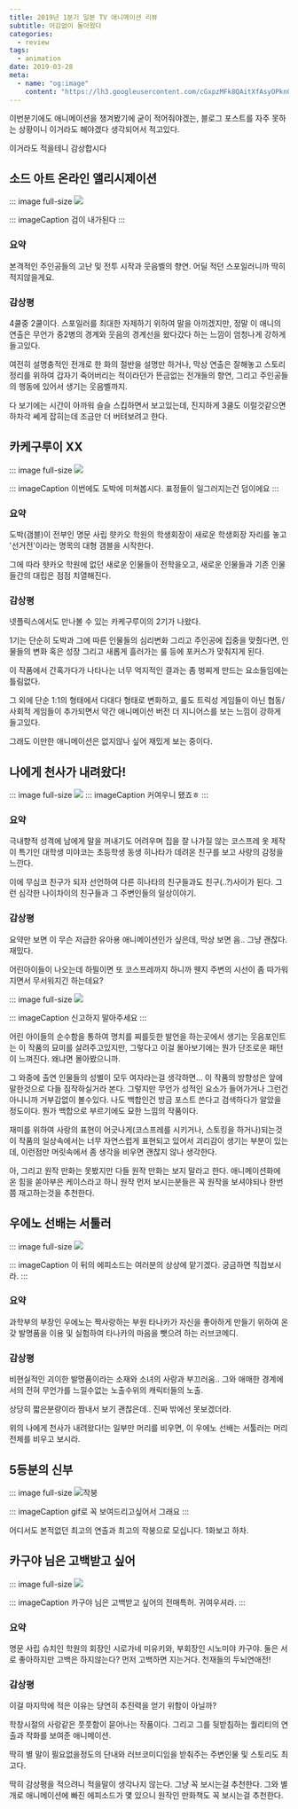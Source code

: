 ```yaml
---
title: 2019년 1분기 일본 TV 애니메이션 리뷰
subtitle: 어김없이 돌아왔다
categories:
  - review
tags:
  - animation
date: 2019-03-28
meta:
  - name: "og:image"
    content: "https://lh3.googleusercontent.com/cGxpzMFk8QAitXfAsyOPkn0D04zo6zY4yFh0pLD7AkK4ZU3N5jfdU674fM1aZdw5plLPYgdQN5lsp8DR069-UR_ABKjsg1Loe2X9qX-xArGn6d0zbJAPm1mA2z9tqe16G0JVYMsQoA=w1280-h720"
---
```

이번분기에도 애니메이션을 챙겨봤기에 굳이 적어줘야겠는, 블로그 포스트를 자주 못하는 상황이니 이거라도 해야겠다 생각되어서 적고있다.

이거라도 적을테니 감상합시다


## 소드 아트 온라인 앨리시제이션
::: image full-size
![](https://lh3.googleusercontent.com/icaWdNPCIrZ83WFGnG2ndQdFKBPyDjt_UI6WU3CEqqqjRfbyDfEZEpvdm1EZvOf8ISm1rcqn56OAdhagl7-GnIqLF1GD1qK0pdBLIhCThFJrpzXj7HrW8-FhIWGxGHlshHPaNW-ABA=w1280-h720)

::: imageCaption
검이 내가된다
:::

### 요약
본격적인 주인공들의 고난 및 전투 시작과 웃음벨의 향연. 어딜 적던 스포일러니까 딱히 적지않을게요.

### 감상평
4쿨중 2쿨이다. 스포일러를 최대한 자제하기 위하여 말을 아끼겠지만, 정말 이 애니의 연출은 무언가 중2병의 경계와 웃음의 경계선을 왔다갔다 하는 느낌이 엄청나게 강하게 들고있다.

여전히 설명충적인 전개로 한 화의 절반을 설명만 하거나, 막상 연출은 잘해놓고 스토리 정리를 위하여 갑자기 죽어버리는 적이라던가 뜬금없는 전개들의 향연, 그리고 주인공들의 행동에 있어서 생기는 웃음벨까지.

다 보기에는 시간이 아까워 슬슬 스킵하면서 보고있는데, 진지하게 3쿨도 이럴것같으면 하차각 쎄게 잡히는데 조금만 더 버텨보려고 한다.


## 카케구루이 XX
::: image full-size
![](https://lh3.googleusercontent.com/ZVgwj8OOMrVmXVFNTt9iQifQqRGshQ2GPlu_pRBKADExzOHxFooXfgeEF-W02StJOu0tq_9Zk0NtzGCP6foE9iAmywO_-LKVM4xTI9Cyy7YIj9BFzLykT4U27R02kwc4tOKkPoD7Vg=w1280-h720)

::: imageCaption
이번에도 도박에 미쳐봅시다. 표정들이 일그러지는건 덤이에요
:::

### 요약

도박(갬블)이 전부인 명문 사립 햣카오 학원의 학생회장이 새로운 학생회장 자리를 놓고 '선거전'이라는 명목의 대형 갬블을 시작한다.

그에 따라 햣카오 학원에 없던 새로운 인물들이 전학을오고, 새로운 인물들과 기존 인물들간의 대립은 점점 치열해진다.

### 감상평

넷플릭스에서도 만나볼 수 있는 카케구루이의 2기가 나왔다.

1기는 단순히 도박과 그에 따른 인물들의 심리변화 그리고 주인공에 집중을 맞췄다면, 인물들의 변화 혹은 성장 그리고 새롭게 흘러가는 룰 등에 포커스가 맞춰지게 된다.

이 작품에서 간혹가다가 나타나는 너무 억지적인 결과는 좀 벙찌게 만드는 요소들임에는 틀림없다.

그 외에 단순 1:1의 형태에서 다대다 형태로 변화하고, 룰도 트릭성 게임들이 아닌 협동/사회적 게임들이 추가되면서 약간 애니메이션 버전 더 지니어스를 보는 느낌이 강하게 들고있다.

그래도 이만한 애니메이션은 없지않나 싶어 재밌게 보는 중이다.


## 나에게 천사가 내려왔다!
::: image full-size
![](https://lh3.googleusercontent.com/7Rnx2mdkF2zNZgrRLZePfZwuw67NqKihbe1TYPLasiDDn4T7eyB0-PrVzvEKKkoDpexGPO4DMEMNaPYPyGIQowEiVZmTsrM3pPCNLY-9Xz3hGsU1aJE1ns2qUQsZaVXsf4Sl2BpWcA=w1280-h720)
::: imageCaption
커여우니 됐죠ㅎ
:::

### 요약
극내향적 성격에 남에게 말을 꺼내기도 어려우며 집을 잘 나가질 않는 코스프레 옷 제작이 특기인 대학생 미야코는 초등학생 동생 히나타가 데려온 친구를 보고 사랑의 감정을 느낀다.

이에 무심코 친구가 되자 선언하여 다른 히나타의 친구들과도 친구(..?)사이가 된다. 그런 심각한 나이차이의 친구들과 그 주변인들의 일상이야기.

### 감상평
요약만 보면 이 무슨 저급한 유아용 애니메이션인가 싶은데, 막상 보면 음.. 그냥 괜찮다. 재밌다.

어린아이들이 나오는데 하필이면 또 코스프레까지 하니까 웬지 주변의 시선이 좀 따가워지면서 무서워지긴 하는데요?

::: image full-size
![](https://lh3.googleusercontent.com/GufT3-YEi7qHf0dNcaMVsSSWHeFEe74-wAZ_s0lB37ncZt77RID9RsinHsk1loeqrtCyd7D5dHnnRGtx0UYdDMRH9_2KsbdnW1beSrNAG18ZEKdeqexT1KzvkLAnY7Bf9d_dNcNAHg=w1280-h720)

::: imageCaption
신고하지 말아주세요
:::

어린 아이들의 순수함을 통하여 명치를 찌를듯한 발언을 하는곳에서 생기는 웃음포인트는 이 작품의 묘미를 살려주고있지만, 그렇다고 이걸 몰아보기에는 뭔가 단조로운 패턴이 느껴진다. 왜냐면 몰아봤으니까.

그 와중에 출연 인물들의 성별이 모두 여자라는걸 생각하면... 이 작품의 방향성은 앞에 말한것으로 다들 짐작하실거라 본다. 그렇지만 무언가 성적인 요소가 들어가거나 그런건 아니니까 거부감없이 볼수있다. 나도 백합인건 방금 포스트 쓴다고 검색하다가 알았을 정도이다. 뭔가 백합으로 부르기에도 묘한 느낌의 작품이다.

재미를 위하여 사랑의 표현이 어긋나게(코스프레를 시키거나, 스토킹을 하거나)되는것이 작품의 일상속에서는 너무 자연스럽게 표현되고 있어서 괴리감이 생기는 부분이 있는데, 이런점만 머릿속에서 좀 생각을 비우면 괜찮지 않나 생각한다.

아, 그리고 원작 만화는 못봤지만 다들 원작 만화는 보지 말라고 한다. 애니메이션화에 온 힘을 쏟아부은 케이스라고 하니 원작 먼저 보시는분들은 꼭 원작을 보셔야되나 한번쯤 재고하는것을 추천한다.


## 우에노 선배는 서툴러

::: image full-size
![](https://lh3.googleusercontent.com/CIF7nF5-miodCtWqJqLwuxcIqzp-DyuUG1tfS7zf4Mu7XLaR5y6Zix_oIAXQ6DNB9g5pI-NqTBVYSW5LFRZyRlQ0dgeQp0B_et5jzaXzGYe8zjiek-SliTNAcTzBmdiibeTkdbowow=w1280-h720)

::: imageCaption
이 뒤의 에피소드는 여러분의 상상에 맡기겠다. 궁금하면 직접보시라.
:::

### 요약

과학부의 부장인 우에노는 짝사랑하는 부원 타나카가 자신을 좋아하게 만들기 위하여 온갖 발명품을 이용 및 실험하여 타나카의 마음을 뺏으려 하는 러브코메디.

### 감상평

비현실적인 괴이한 발명품이라는 소재와 소녀의 사랑과 부끄러움.. 그와 애매한 경계에서의 전혀 무언가를 느낄수없는 노출수위의 캐릭터들의 노출.

상당히 짧은분량이라 짬내서 보기 괜찮은데.. 진짜 밖에선 못보겠더라.

위의 나에게 천사가 내려왔다!는 일부만 머리를 비우면, 이 우에노 선배는 서툴러는 머리 전체를 비우고 보시라.


## 5등분의 신부

::: image full-size
![작붕](https://lh3.googleusercontent.com/iZS-9o0L0qqCcpEzBbeG7Ov7yeiVwKltApDlPpa98TTnucJkm7xEEbDyPEiA_WWbtUgdEhlYFYhjFg2bJRB1aTJkXr12XLScKXDs_0jAUkTmvY9By_sxTNJRF5tILhMzG1R8nrnXFA=w640-h360)

::: imageCaption
gif로 꼭 보여드리고싶어서 그래요
:::

어디서도 본적없던 최고의 연출과 최고의 작붕으로 모십니다. 1화보고 하차.


## 카구야 님은 고백받고 싶어

::: image full-size
![](https://lh3.googleusercontent.com/cGxpzMFk8QAitXfAsyOPkn0D04zo6zY4yFh0pLD7AkK4ZU3N5jfdU674fM1aZdw5plLPYgdQN5lsp8DR069-UR_ABKjsg1Loe2X9qX-xArGn6d0zbJAPm1mA2z9tqe16G0JVYMsQoA=w1280-h720)

::: imageCaption
카구야 님은 고백받고 싶어의 전매특허. 귀여우셔라.
:::

### 요약

명문 사립 슈치인 학원의 회장인 시로가네 미유키와, 부회장인 시노미야 카구야. 둘은 서로 좋아하지만 고백은 하지않는다? 먼저 고백하면 지는거다. 천재들의 두뇌연애전!

### 감상평

이걸 마지막에 적은 이유는 당연히 추진력을 얻기 위함이 아닐까?

학창시절의 사랑같은 풋풋함이 묻어나는 작품이다. 그리고 그를 뒷받침하는 퀄리티의 연출과 작화를 보여준 애니메이션.

딱히 별 말이 필요없을정도의 단내와 러브코미디임을 받춰주는 주변인물 및 스토리도 최고다.

딱히 감상평을 적으려니 적을말이 생각나지 않는다. 그냥 꼭 보시는걸 추천한다. 그와 별개로 애니메이션에 빠진 에피소드가 몇 있으니 원작인 만화책도 꼭 보시는걸 추천한다.